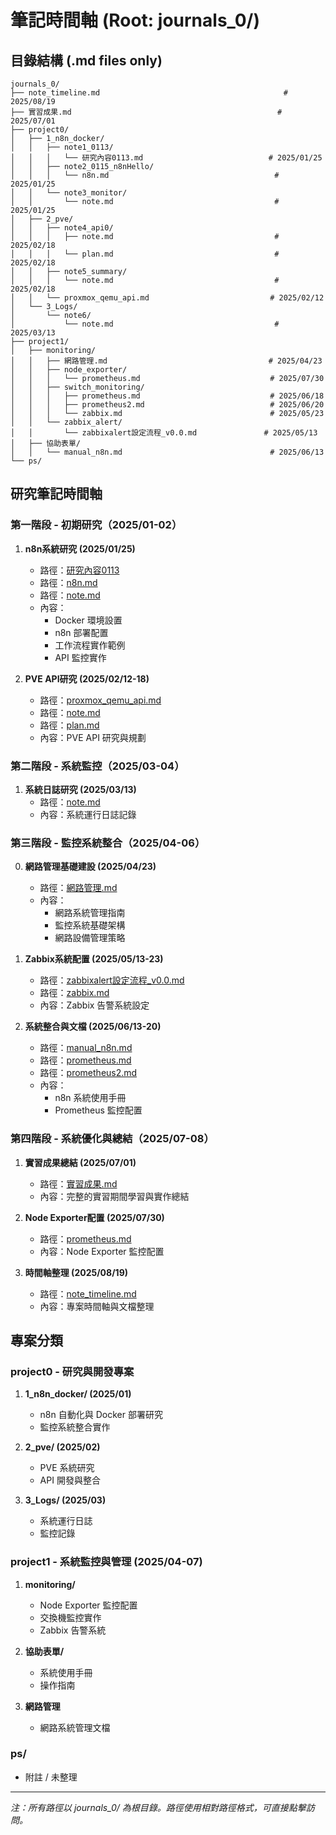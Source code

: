 # 筆記時間軸 (Root: journals_0/)

## 目錄結構 (.md files only)
```
journals_0/
├── note_timeline.md                                         # 2025/08/19
├── 實習成果.md                                              # 2025/07/01
├── project0/
│   ├── 1_n8n_docker/
│   │   ├── note1_0113/
│   │   │   └── 研究內容0113.md                            # 2025/01/25
│   │   ├── note2_0115_n8nHello/
│   │   │   └── n8n.md                                     # 2025/01/25
│   │   └── note3_monitor/
│   │       └── note.md                                    # 2025/01/25
│   ├── 2_pve/
│   │   ├── note4_api0/
│   │   │   ├── note.md                                    # 2025/02/18
│   │   │   └── plan.md                                    # 2025/02/18
│   │   ├── note5_summary/
│   │   │   └── note.md                                    # 2025/02/18
│   │   └── proxmox_qemu_api.md                           # 2025/02/12
│   └── 3_Logs/
│       └── note6/
│           └── note.md                                    # 2025/03/13
├── project1/
│   ├── monitoring/
│   │   ├── 網路管理.md                                    # 2025/04/23
│   │   ├── node_exporter/
│   │   │   └── prometheus.md                             # 2025/07/30
│   │   ├── switch_monitoring/
│   │   │   ├── prometheus.md                             # 2025/06/18
│   │   │   ├── prometheus2.md                            # 2025/06/20
│   │   │   └── zabbix.md                                 # 2025/05/23
│   │   └── zabbix_alert/
│   │       └── zabbixalert設定流程_v0.0.md               # 2025/05/13
│   ├── 協助表單/
│   │   └── manual_n8n.md                                 # 2025/06/13
└── ps/
```

## 研究筆記時間軸

### 第一階段 - 初期研究（2025/01-02）

1. **n8n系統研究 (2025/01/25)**
   - 路徑：[研究內容0113](./project0/1_n8n_docker/note1_0113/研究內容0113.md)
   - 路徑：[n8n.md](./project0/1_n8n_docker/note2_0115_n8nHello/n8n.md)
   - 路徑：[note.md](./project0/1_n8n_docker/note3_monitor/note.md)
   - 內容：
     - Docker 環境設置
     - n8n 部署配置
     - 工作流程實作範例
     - API 監控實作

2. **PVE API研究 (2025/02/12-18)**
   - 路徑：[proxmox_qemu_api.md](./project0/2_pve/proxmox_qemu_api.md)
   - 路徑：[note.md](./project0/2_pve/note4_api0/note.md)
   - 路徑：[plan.md](./project0/2_pve/note4_api0/plan.md)
   - 內容：PVE API 研究與規劃

### 第二階段 - 系統監控（2025/03-04）

1. **系統日誌研究 (2025/03/13)**
   - 路徑：[note.md](./project0/3_Logs/note6/note.md)
   - 內容：系統運行日誌記錄

### 第三階段 - 監控系統整合（2025/04-06）

0. **網路管理基礎建設 (2025/04/23)**
   - 路徑：[網路管理.md](./project1/monitoring/網路管理.md)
   - 內容：
     - 網路系統管理指南
     - 監控系統基礎架構
     - 網路設備管理策略

1. **Zabbix系統配置 (2025/05/13-23)**
   - 路徑：[zabbixalert設定流程_v0.0.md](./project1/monitoring/zabbix_alert/zabbixalert設定流程_v0.0.md)
   - 路徑：[zabbix.md](./project1/monitoring/switch_monitoring/zabbix.md)
   - 內容：Zabbix 告警系統設定

2. **系統整合與文檔 (2025/06/13-20)**
   - 路徑：[manual_n8n.md](./project1/協助表單/manual_n8n.md)
   - 路徑：[prometheus.md](./project1/monitoring/switch_monitoring/prometheus.md)
   - 路徑：[prometheus2.md](./project1/monitoring/switch_monitoring/prometheus2.md)
   - 內容：
     - n8n 系統使用手冊
     - Prometheus 監控配置

### 第四階段 - 系統優化與總結（2025/07-08）

1. **實習成果總結 (2025/07/01)**
   - 路徑：[實習成果.md](./實習成果.md)
   - 內容：完整的實習期間學習與實作總結

2. **Node Exporter配置 (2025/07/30)**
   - 路徑：[prometheus.md](./project1/monitoring/node_exporter/prometheus.md)
   - 內容：Node Exporter 監控配置

3. **時間軸整理 (2025/08/19)**
   - 路徑：[note_timeline.md](./note_timeline.md)
   - 內容：專案時間軸與文檔整理

## 專案分類

### project0 - 研究與開發專案
1. **1_n8n_docker/ (2025/01)**
   - n8n 自動化與 Docker 部署研究
   - 監控系統整合實作

2. **2_pve/ (2025/02)**
   - PVE 系統研究
   - API 開發與整合

3. **3_Logs/ (2025/03)**
   - 系統運行日誌
   - 監控記錄

### project1 - 系統監控與管理 (2025/04-07)
1. **monitoring/**
   - Node Exporter 監控配置
   - 交換機監控實作
   - Zabbix 告警系統

2. **協助表單/**
   - 系統使用手冊
   - 操作指南

3. **網路管理**
   - 網路系統管理文檔

### ps/
- 附註 / 未整理

---

*注：所有路徑以 journals_0/ 為根目錄。路徑使用相對路徑格式，可直接點擊訪問。*